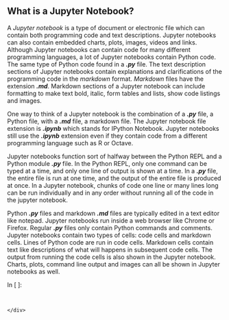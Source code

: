 
## What is a Jupyter Notebook?
A _Jupyter notebook_ is a type of document or electronic file which can contain both programming code and text descriptions. Jupyter notebooks can also contain embedded charts, plots, images, videos and links. Although Jupyter notebooks can contain code for many different programming languages, a lot of Jupyter notebooks contain Python code. The same type of Python code found in a **_.py_** file. The text description sections of Jupyter notebooks contain explanations and clarifications of the programming code in the _markdown_ format. _Markdown_ files have the extension **_.md_**. Markdown sections of a Jupyter notebook can include formatting to make text bold, italic, form tables and lists, show code listings and images.

One way to think of a Jupyter notebook is the combination of a **_.py_** file, a Python file, with a **_.md_** file, a markdown file. The Jupyter notebook file extension is **_.ipynb_** which stands for IPython Notebook. Jupyter notebooks still use the **_.ipynb_** extension even if they contain code from a different programming language such as R or Octave.

Jupyter notebooks function sort of halfway between the Python REPL and a Python module **_.py_** file. In the Python REPL, only one command can be typed at a time, and only one line of output is shown at a time. In a **_.py_** file, the entire file is run at one time, and the output of the entire file is produced at once. In a Jupyter notebook, chunks of code one line or many lines long can be run individually and in any order without running all of the code in the jupyter notebook.

Python **_.py_** files and markdown **_.md_** files are typically edited in a text editor like notepad. Jupyter notebooks run inside a web browser like Chrome or Firefox. Regular **_.py_** files only contain Python commands and comments. Jupyter notebooks contain two types of cells: code cells and markdown cells. Lines of Python code are run in code cells. Markdown cells contain text like descriptions of what will happens in subsequent code cells. The output from running the code cells is also shown in the Jupyter notebook. Charts, plots, command line output and images can all be shown in Jupyter notebooks as well.
<div class="cell border-box-sizing code_cell rendered">
<div class="input">
<div class="prompt input_prompt">In&nbsp;[&nbsp;]:</div>
<div class="inner_cell">
    <div class="input_area">
<div class=" highlight hl-ipython3"><pre><span></span> 
</pre></div>

    </div>
</div>
</div>

</div>
 


